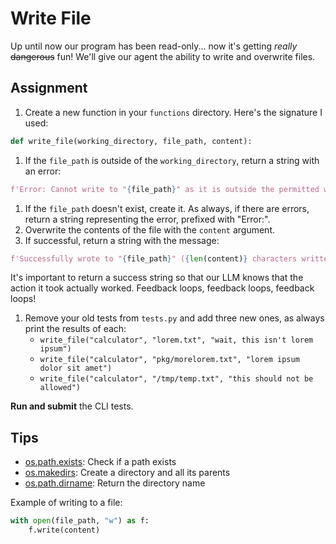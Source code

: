 # Write File

Up until now our program has been read-only... now it's getting _really_ ~~dangerous~~ fun! We'll give our agent the ability to write and overwrite files.

## Assignment

1. Create a new function in your `functions` directory. Here's the signature I used:

```py
def write_file(working_directory, file_path, content):

```

1. If the `file_path` is outside of the `working_directory`, return a string with an error:

```py
f'Error: Cannot write to "{file_path}" as it is outside the permitted working directory'

```

1. If the `file_path` doesn't exist, create it. As always, if there are errors, return a string representing the error, prefixed with "Error:".
2. Overwrite the contents of the file with the `content` argument.
3. If successful, return a string with the message:

```py
f'Successfully wrote to "{file_path}" ({len(content)} characters written)'

```

It's important to return a success string so that our LLM knows that the action it took actually worked. Feedback loops, feedback loops, feedback loops!

1. Remove your old tests from `tests.py` and add three new ones, as always print the results of each:  
   * `write_file("calculator", "lorem.txt", "wait, this isn't lorem ipsum")`  
   * `write_file("calculator", "pkg/morelorem.txt", "lorem ipsum dolor sit amet")`  
   * `write_file("calculator", "/tmp/temp.txt", "this should not be allowed")`

**Run and submit** the CLI tests.

## Tips

* [os.path.exists](https://docs.python.org/3/library/os.path.html#os.path.exists): Check if a path exists
* [os.makedirs](https://docs.python.org/3/library/os.html#os.makedirs): Create a directory and all its parents
* [os.path.dirname](https://docs.python.org/3/library/os.path.html#os.path.dirname): Return the directory name

Example of writing to a file:

```py
with open(file_path, "w") as f:
    f.write(content)

```
